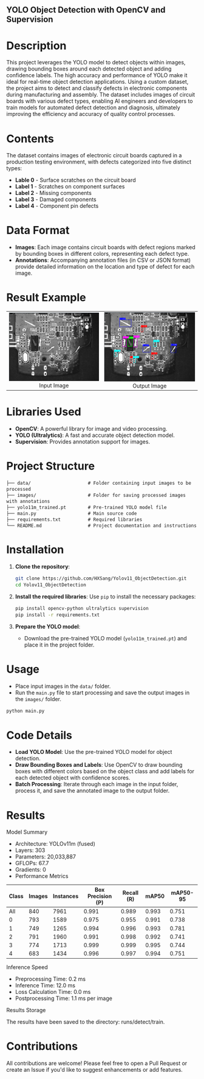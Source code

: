 ## YOLO Object Detection with OpenCV and Supervision

# Description
This project leverages the YOLO model to detect objects within images, drawing bounding boxes around each detected object and adding confidence labels. The high accuracy and performance of YOLO make it ideal for real-time object detection applications. Using a custom dataset, the project aims to detect and classify defects in electronic components during manufacturing and assembly. The dataset includes images of circuit boards with various defect types, enabling AI engineers and developers to train models for automated defect detection and diagnosis, ultimately improving the efficiency and accuracy of quality control processes.

# Contents
The dataset contains images of electronic circuit boards captured in a production testing environment, with defects categorized into five distinct types:

- **Lable 0** - Surface scratches on the circuit board
- **Label 1** - Scratches on component surfaces
- **Label 2** - Missing components
- **Label 3** - Damaged components
- **Label 4** - Component pin defects

# Data Format
- **Images**: Each image contains circuit boards with defect regions marked by bounding boxes in different colors, representing each defect type.
- **Annotations**: Accompanying annotation files (in CSV or JSON format) provide detailed information on the location and type of defect for each image.

# Result Example
<table align="center">
  <tr>
    <td align="center">
      <img src="/data/2604_2.png" alt="Input Image" width="500"/>
      <br>Input Image
    </td>
    <td align="center">
      <img src="images/2604_2.png" alt="Output Image" width="500"/>
      <br>Output Image
    </td>
  </tr>
</table>

# Libraries Used
- **OpenCV**: A powerful library for image and video processing.
- **YOLO (Ultralytics)**: A fast and accurate object detection model.
- **Supervision**: Provides annotation support for images.

# Project Structure
```
├── data/                     # Folder containing input images to be processed
├── images/                   # Folder for saving processed images with annotations
├── yolo11m_trained.pt        # Pre-trained YOLO model file
├── main.py                   # Main source code
├── requirements.txt          # Required libraries
└── README.md                 # Project documentation and instructions
```

# Installation

1. **Clone the repository**:
   ```bash
   git clone https://github.com/HXSang/Yolov11_ObjectDetection.git
   cd Yolov11_ObjectDetection
   ```

2. **Install the required libraries**:
   Use `pip` to install the necessary packages:
   ```bash
   pip install opencv-python ultralytics supervision
   pip install -r requirements.txt
   ```

3. **Prepare the YOLO model**:
   - Download the pre-trained YOLO model (`yolo11m_trained.pt`) and place it in the project folder.

# Usage

- Place input images in the `data/` folder.
- Run the `main.py` file to start processing and save the output images in the `images/` folder.

```bash
python main.py
```

# Code Details

- **Load YOLO Model**: Use the pre-trained YOLO model for object detection.
- **Draw Bounding Boxes and Labels**: Use OpenCV to draw bounding boxes with different colors based on the object class and add labels for each detected object with confidence scores.
- **Batch Processing**: Iterate through each image in the input folder, process it, and save the annotated image to the output folder.

# Results
Model Summary

- Architecture: YOLOv11m (fused)
- Layers: 303
- Parameters: 20,033,887
- GFLOPs: 67.7
- Gradients: 0
- Performance Metrics

| Class | Images | Instances | Box Precision (P) | Recall (R) | mAP50 | mAP50-95 |
|-------|--------|-----------|--------------------|------------|-------|----------|
| All   | 840    | 7961      | 0.991              | 0.989      | 0.993 | 0.751    |
| 0     | 793    | 1589      | 0.975              | 0.955      | 0.991 | 0.738    |
| 1     | 749    | 1265      | 0.994              | 0.996      | 0.993 | 0.781    |
| 2     | 791    | 1960      | 0.991              | 0.998      | 0.992 | 0.741    |
| 3     | 774    | 1713      | 0.999              | 0.999      | 0.995 | 0.744    |
| 4     | 683    | 1434      | 0.996              | 0.997      | 0.994 | 0.751    |


Inference Speed
- Preprocessing Time: 0.2 ms
- Inference Time: 12.0 ms
- Loss Calculation Time: 0.0 ms
- Postprocessing Time: 1.1 ms per image

Results Storage

The results have been saved to the directory: runs/detect/train.

# Contributions
All contributions are welcome! Please feel free to open a Pull Request or create an Issue if you'd like to suggest enhancements or add features.
